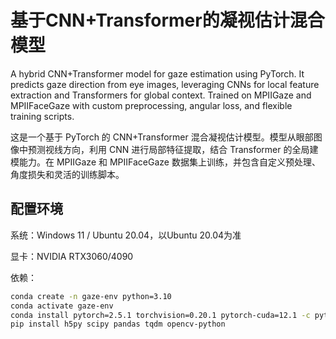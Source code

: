 # 基于CNN+Transformer的凝视估计混合模型

A hybrid CNN+Transformer model for gaze estimation using PyTorch. It predicts gaze direction from eye images, leveraging CNNs for local feature extraction and Transformers for global context. Trained on MPIIGaze and MPIIFaceGaze with custom preprocessing, angular loss, and flexible training scripts.

这是一个基于 PyTorch 的 CNN+Transformer 混合凝视估计模型。模型从眼部图像中预测视线方向，利用 CNN 进行局部特征提取，结合 Transformer 的全局建模能力。在 MPIIGaze 和 MPIIFaceGaze 数据集上训练，并包含自定义预处理、角度损失和灵活的训练脚本。

## 配置环境

系统：Windows 11 / Ubuntu 20.04，以Ubuntu 20.04为准

显卡：NVIDIA RTX3060/4090

依赖：
```bash
conda create -n gaze-env python=3.10
conda activate gaze-env
conda install pytorch=2.5.1 torchvision=0.20.1 pytorch-cuda=12.1 -c pytorch -c nvidia
pip install h5py scipy pandas tqdm opencv-python
```
